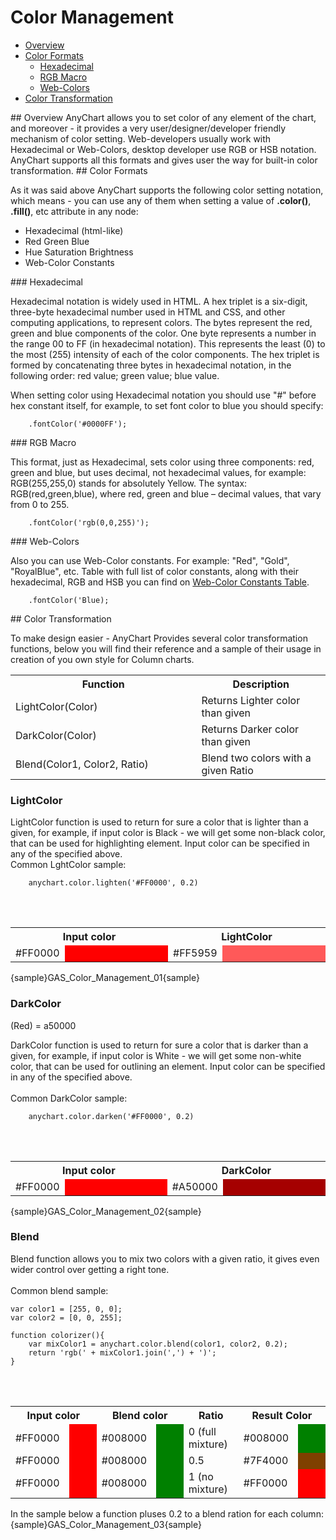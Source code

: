 # Color Management
                                                   
* [Overview](#overview)
* [Color Formats](#color_formats)
  * [Hexadecimal](#hexadecimal)
  * [RGB Macro](#rgb_macro)
  * [Web-Colors](#web_colors)
* [Color Transformation](#color_transformation)

<a name="overview"/>
## Overview
AnyChart allows you to set color of any element of the chart, and moreover - it provides a very user/designer/developer friendly mechanism of color setting. Web-developers usually work with Hexadecimal or Web-Colors, desktop developer use RGB or HSB notation. AnyChart supports all this formats and gives user the way for built-in color transformation.

<a name="color_formats"/>
## Color Formats

As it was said above AnyChart supports the following color setting notation, which means - you can use any of them when setting a value of **.color()**, **.fill()**, etc attribute in any node:

* Hexadecimal (html-like)
* Red Green Blue
* Hue Saturation Brightness
* Web-Color Constants

<a name="hexadecimal"/>
### Hexadecimal

Hexadecimal notation is widely used in HTML. A hex triplet is a six-digit, three-byte hexadecimal number used in HTML and CSS, and other computing applications, to represent colors. The bytes represent the red, green and blue components of the color. One byte represents a number in the range 00 to FF (in hexadecimal notation). This represents the least (0) to the most (255) intensity of each of the color components. The hex triplet is formed by concatenating three bytes in hexadecimal notation, in the following order: red value; green value; blue value.

When setting color using Hexadecimal notation you should use "#" before hex constant itself, for example, to set font color to blue you should specify:

```
    .fontColor('#0000FF');
```

<a name="rgb_macro"/>
### RGB Macro

This format, just as Hexadecimal, sets color using three components: red, green and blue, but uses decimal, not hexadecimal values, for example: RGB(255,255,0) stands for absolutely Yellow. The syntax: RGB(red,green,blue), where red, green and blue – decimal values, that vary from 0 to 255.
```
    .fontColor('rgb(0,0,255)');
```

<a name="web_colors"/>
### Web-Colors

Also you can use Web-Color constants. For example: "Red", "Gold", "RoyalBlue", etc. Table with full list of color constants, along with their hexadecimal, RGB and HSB you can find on [Web-Color Constants Table](Colors_table).

```
    .fontColor('Blue);
```

<a name="color_transformation"/>
## Color Transformation

To make design easier - AnyChart Provides several color transformation functions, below you will find their reference and a sample of their usage in creation of you own style for Column charts.

<table class="dtTABLE">
<tbody>
<tr>
<th width="411">Function</th>
<th width="277">Description</th>		
</tr>
<tr>
<td>LightColor(Color)</td>
<td>Returns Lighter color than given </td>
</tr>
<tr>
<td>DarkColor(Color)</td>
<td>Returns Darker color than given </td>
</tr>
<tr>
<td>Blend(Color1, Color2, Ratio)</td>
<td>Blend two colors with a given Ratio</td>
</tr>
</tbody>
</table>

### LightColor

LightColor function is used to return for sure a color that is lighter than a given, for example, if input color is Black - we will get some non-black color, that can be used for highlighting element. Input color can be specified in any of the specified above.
<br/>
Common LghtColor sample:
```
    anychart.color.lighten('#FF0000', 0.2)
```
<br/><br/>
<table width="700" class="dtTABLE">
<tbody>
<tr>
<th colspan="2"><b>Input color</b></th>
<th colspan="2">LightColor</th>		
</tr>
<tr>
<td width="66">#FF0000</td>
<td width="270" bgcolor="#FF0000">&nbsp;</td>
<td width="66">#FF5959</td>		
<td width="270" bgcolor="#FF5959">&nbsp;</td>		
</tr>
</tbody>
</table>

{sample}GAS\_Color\_Management\_01{sample}

### DarkColor

(Red) = a50000

DarkColor function is used to return for sure a color that is darker than a given, for example, if input color is White - we will get some non-white color, that can be used for outlining an element. Input color can be specified in any of the specified above.
<br/><br/>
Common DarkColor sample:
```
    anychart.color.darken('#FF0000', 0.2)
```
<br/><br/>
<table width="700" class="dtTABLE">
<tbody>
<tr>
<th colspan="2">Input color</th>
<th colspan="2">DarkColor</th>		
</tr>
<tr>
<td width="66">#FF0000</td>
<td width="270" bgcolor="#FF0000">&nbsp;</td>
<td width="66">#A50000</td>		
<td width="270" bgcolor="#A50000">&nbsp;</td>		
</tr>
</tbody>
</table>

{sample}GAS\_Color\_Management\_02{sample}

### Blend

Blend function allows you to mix two colors with a given ratio, it gives even wider control over getting a right tone.
<br/><br/>
Common blend sample:
```
var color1 = [255, 0, 0];
var color2 = [0, 0, 255];

function colorizer(){
    var mixColor1 = anychart.color.blend(color1, color2, 0.2);
    return 'rgb(' + mixColor1.join(',') + ')';
}
```
<br/><br/>
<table width="700" class="dtTABLE">
<tbody><tr>
<th colspan="2">Input color</th>
<th colspan="2">Blend color</th>		
<th>Ratio</th>				
<th colspan="2">Result Color</th>		
</tr>
<tr>
<td width="100">#FF0000</td>
<td width="100" bgcolor="#FF0000">&nbsp;</td>
<td width="100">#008000</td>		
<td width="100" bgcolor="#008000">&nbsp;</td>		
<td width="100">0 (full mixture) </td>		
<td width="100">#008000</td>		
<td width="100" bgcolor="#008000">&nbsp;</td>		
</tr>
<tr>
<td>#FF0000</td>
<td bgcolor="#FF0000">&nbsp;</td>
<td>#008000</td>
<td bgcolor="#008000">&nbsp;</td>
<td>0.5 </td>
<td>#7F4000</td>
<td bgcolor="#7F4000">&nbsp;</td>
</tr>
<tr>
<td>#FF0000</td>
<td bgcolor="#FF0000">&nbsp;</td>
<td>#008000</td>
<td bgcolor="#008000">&nbsp;</td>
<td>1 (no mixture) </td>
<td>#FF0000</td>
<td bgcolor="#FF0000">&nbsp;</td>
</tr>
</tbody></table>		
	 
In the sample below a function pluses 0.2 to a blend ration for each column:
{sample}GAS\_Color\_Management\_03{sample}